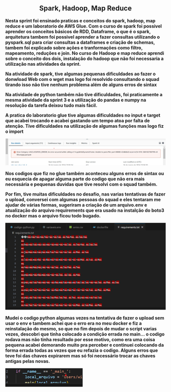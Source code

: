 <div align=center>

## Spark, Hadoop, Map Reduce

</div>

**Nesta sprint foi ensinado praticas e conceitos do spark, hadoop, map reduce e um laboratorio de AWS Glue. Com o curso de spark foi possivel aprender os conceitos básicos de RDD, Dataframe, o que é o spark, arquitetura tambem foi possivel aprender a fazer consultas utilizando o pyspark.sql para criar consultas a dataframes e criação de schemas, tambem foi explicado sobre ações e tranformações como filtro, mapeamento, reduções e join. No curso de Hadoop e map reduce aprendi sobre o conceito dos dois, instalação do hadoop que não foi necessaria a utilização nas atividades da sprint.**

**Na atividade de spark, tive algumas pequenas dificuldades ao fazer o donwload Web com o wget mas logo foi resolvido consultando o squad tirando isso não tive nenhum problema além de alguns erros de sintax**

**Na atividade de python também não tive dificuldades, foi praticamente a mesma atividade da sprint 3 e a utilização do pandas e numpy na resolução da tarefa deixou tudo mais fácil.**

**A pratica do laboratorio glue tive algumas dificuldades no input e target que acabei trocando e acabei gastando um tempo atoa por falta de atenção. Tive dificuldades na utilização de algumas funções mas logo fiz o import**

![erro no input e target](<erro no input e target.png>)

**Nos codigos que fiz no glue também aconteceu alguns erros de sintax ou eu esquecia de apagar alguma parte do codigo que não era mais necessária e pequenas duvidas que tive resolvi com o squad também.**

**Por fim, tive muitas dificuldades no desafio, nas varias tentativas de fazer o upload, conversei com algumas pessoas do squad e eles tentaram me ajudar de várias formas, sugeriram a criação de um arquivo.env e atualização do arquivo requirements que era usado na instalção do boto3 no docker mas o arquivo ficou todo bugado.**

![erro no requirements](<erro.png>)

**Mudei o codigo python algumas vezes na tentativa de fazer o upload sem usar o env e tambem achei que o erro era no meu docker e fiz a reinstalação do mesmo, so que no fim depois de mudar o script varias vezes, descobri que tinha colocado a condição errada no main... o codigo rodava mas não tinha resultado por esse motivo, como era uma coisa pequena acabei demorando muito pra perceber e continuei colocando da forma errada todas as vezes que eu refazia o codigo. Alguns erros que teve foi das chaves expirarem mas só foi necessário trocar as chaves antigas pelas novas.**

![condição errada](<condicao errada.png>)
